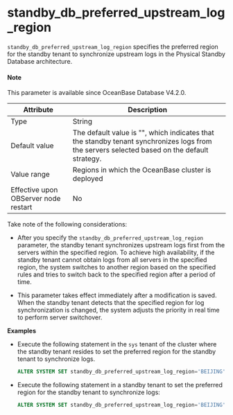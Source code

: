 # standby_db_preferred_upstream_log_region

`standby_db_preferred_upstream_log_region` specifies the preferred region for the standby tenant to synchronize upstream logs in the Physical Standby Database architecture. 

<main id="notice" type='explain'>

<h4>Note</h4>

<p>This parameter is available since OceanBase Database V4.2.0. </p>

</main>

| **Attribute** | **Description** |
| --- | --- |
| Type | String |
| Default value | The default value is "", which indicates that the standby tenant synchronizes logs from the servers selected based on the default strategy. |
| Value range | Regions in which the OceanBase cluster is deployed |
| Effective upon OBServer node restart | No |

Take note of the following considerations:

* After you specify the `standby_db_preferred_upstream_log_region` parameter, the standby tenant synchronizes upstream logs first from the servers within the specified region. To achieve high availability, if the standby tenant cannot obtain logs from all servers in the specified region, the system switches to another region based on the specified rules and tries to switch back to the specified region after a period of time. 

* This parameter takes effect immediately after a modification is saved. When the standby tenant detects that the specified region for log synchronization is changed, the system adjusts the priority in real time to perform server switchover. 

**Examples**

* Execute the following statement in the `sys` tenant of the cluster where the standby tenant resides to set the preferred region for the standby tenant to synchronize logs.

   ```sql
   ALTER SYSTEM SET standby_db_preferred_upstream_log_region='BEIJING' tenant = 'restore_mysql_tenant';
   ```

* Execute the following statement in a standby tenant to set the preferred region for the standby tenant to synchronize logs:

   ```sql
   ALTER SYSTEM SET standby_db_preferred_upstream_log_region='BEIJING';
   ```
